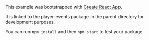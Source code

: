 This example was bootstrapped with [Create React App](https://github.com/facebook/create-react-app).

It is linked to the player-events package in the parent directory for development purposes.

You can run `npm install` and then `npm start` to test your package.
